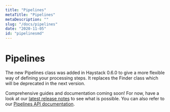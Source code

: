 ```yaml
---
title: "Pipelines"
metaTitle: "Pipelines"
metaDescription: ""
slug: "/docs/pipelines"
date: "2020-11-05"
id: "pipelinesmd"
---
```


# Pipelines


<div class="recommendation">

The new Pipelines class was added in Haystack 0.6.0 to give a more flexible way of defining your processing steps. 
It replaces the Finder class which will be deprecated in the next version.

Comprehensive guides and documentation coming soon! 
For now, have a look at our [latest release notes](https://github.com/deepset-ai/haystack/releases/tag/v0.6.0) to see what is possible.
You can also refer to our [Pipelines API documentation](/docs/latest/apipipelinesmd). 

</div>
